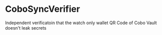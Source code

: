 # CoboSyncVerifier
Independent verificatoin that the watch only wallet QR Code of Cobo Vault doesn't leak secrets

